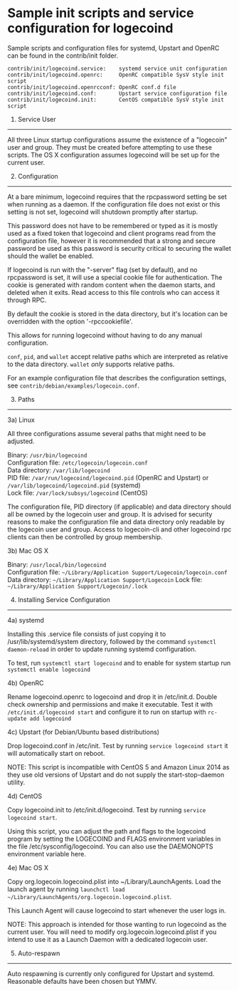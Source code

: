 Sample init scripts and service configuration for logecoind
==========================================================

Sample scripts and configuration files for systemd, Upstart and OpenRC
can be found in the contrib/init folder.

    contrib/init/logecoind.service:    systemd service unit configuration
    contrib/init/logecoind.openrc:     OpenRC compatible SysV style init script
    contrib/init/logecoind.openrcconf: OpenRC conf.d file
    contrib/init/logecoind.conf:       Upstart service configuration file
    contrib/init/logecoind.init:       CentOS compatible SysV style init script

1. Service User
---------------------------------

All three Linux startup configurations assume the existence of a "logecoin" user
and group.  They must be created before attempting to use these scripts.
The OS X configuration assumes logecoind will be set up for the current user.

2. Configuration
---------------------------------

At a bare minimum, logecoind requires that the rpcpassword setting be set
when running as a daemon.  If the configuration file does not exist or this
setting is not set, logecoind will shutdown promptly after startup.

This password does not have to be remembered or typed as it is mostly used
as a fixed token that logecoind and client programs read from the configuration
file, however it is recommended that a strong and secure password be used
as this password is security critical to securing the wallet should the
wallet be enabled.

If logecoind is run with the "-server" flag (set by default), and no rpcpassword is set,
it will use a special cookie file for authentication. The cookie is generated with random
content when the daemon starts, and deleted when it exits. Read access to this file
controls who can access it through RPC.

By default the cookie is stored in the data directory, but it's location can be overridden
with the option '-rpccookiefile'.

This allows for running logecoind without having to do any manual configuration.

`conf`, `pid`, and `wallet` accept relative paths which are interpreted as
relative to the data directory. `wallet` *only* supports relative paths.

For an example configuration file that describes the configuration settings,
see `contrib/debian/examples/logecoin.conf`.

3. Paths
---------------------------------

3a) Linux

All three configurations assume several paths that might need to be adjusted.

Binary:              `/usr/bin/logecoind`  
Configuration file:  `/etc/logecoin/logecoin.conf`  
Data directory:      `/var/lib/logecoind`  
PID file:            `/var/run/logecoind/logecoind.pid` (OpenRC and Upstart) or `/var/lib/logecoind/logecoind.pid` (systemd)  
Lock file:           `/var/lock/subsys/logecoind` (CentOS)  

The configuration file, PID directory (if applicable) and data directory
should all be owned by the logecoin user and group.  It is advised for security
reasons to make the configuration file and data directory only readable by the
logecoin user and group.  Access to logecoin-cli and other logecoind rpc clients
can then be controlled by group membership.

3b) Mac OS X

Binary:              `/usr/local/bin/logecoind`  
Configuration file:  `~/Library/Application Support/Logecoin/logecoin.conf`  
Data directory:      `~/Library/Application Support/Logecoin`
Lock file:           `~/Library/Application Support/Logecoin/.lock`

4. Installing Service Configuration
-----------------------------------

4a) systemd

Installing this .service file consists of just copying it to
/usr/lib/systemd/system directory, followed by the command
`systemctl daemon-reload` in order to update running systemd configuration.

To test, run `systemctl start logecoind` and to enable for system startup run
`systemctl enable logecoind`

4b) OpenRC

Rename logecoind.openrc to logecoind and drop it in /etc/init.d.  Double
check ownership and permissions and make it executable.  Test it with
`/etc/init.d/logecoind start` and configure it to run on startup with
`rc-update add logecoind`

4c) Upstart (for Debian/Ubuntu based distributions)

Drop logecoind.conf in /etc/init.  Test by running `service logecoind start`
it will automatically start on reboot.

NOTE: This script is incompatible with CentOS 5 and Amazon Linux 2014 as they
use old versions of Upstart and do not supply the start-stop-daemon utility.

4d) CentOS

Copy logecoind.init to /etc/init.d/logecoind. Test by running `service logecoind start`.

Using this script, you can adjust the path and flags to the logecoind program by
setting the LOGECOIND and FLAGS environment variables in the file
/etc/sysconfig/logecoind. You can also use the DAEMONOPTS environment variable here.

4e) Mac OS X

Copy org.logecoin.logecoind.plist into ~/Library/LaunchAgents. Load the launch agent by
running `launchctl load ~/Library/LaunchAgents/org.logecoin.logecoind.plist`.

This Launch Agent will cause logecoind to start whenever the user logs in.

NOTE: This approach is intended for those wanting to run logecoind as the current user.
You will need to modify org.logecoin.logecoind.plist if you intend to use it as a
Launch Daemon with a dedicated logecoin user.

5. Auto-respawn
-----------------------------------

Auto respawning is currently only configured for Upstart and systemd.
Reasonable defaults have been chosen but YMMV.
